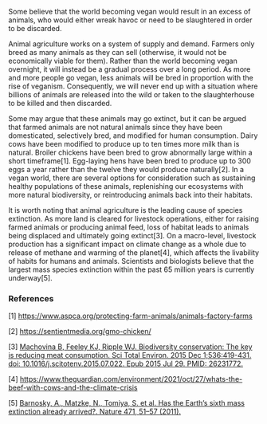 Some believe that the world becoming vegan would result in an excess of animals, who would either wreak havoc or need to be slaughtered in order to be discarded.

Animal agriculture works on a system of supply and demand. Farmers only breed as many animals as they can sell (otherwise, it would not be economically viable for them). Rather than the world becoming vegan overnight, it will instead be a gradual process over a long period. As more and more people go vegan, less animals will be bred in proportion with the rise of veganism. Consequently, we will never end up with a situation where billions of animals are released into the wild or taken to the slaughterhouse to be killed and then discarded. 

Some may argue that these animals may go extinct, but it can be argued that farmed animals are not natural animals since they have been domesticated, selectively bred, and modified for human consumption. Dairy cows have been modified to produce up to ten times more milk than is natural. Broiler chickens have been bred to grow abnormally large within a short timeframe[1]. Egg-laying hens have been bred to produce up to 300 eggs a year rather than the twelve they would produce naturally[2]. In a vegan world, there are several options for consideration such as sustaining healthy populations of these animals, replenishing our ecosystems with more natural biodiversity, or reintroducing animals back into their habitats.

It is worth noting that animal agriculture is the leading cause of species extinction. As more land is cleared for livestock operations, either for raising farmed animals or producing animal feed, loss of habitat leads to animals being displaced and ultimately going extinct[3]. On a macro-level, livestock production has a significant impact on climate change as a whole due to release of methane and warming of the planet[4], which affects the livability of habits for humans and animals. Scientists and biologists believe that the largest mass species extinction within the past 65 million years is currently underway[5].

### References

[1] https://www.aspca.org/protecting-farm-animals/animals-factory-farms

[2] https://sentientmedia.org/gmo-chicken/

[3] [Machovina B, Feeley KJ, Ripple WJ. Biodiversity conservation: The key is reducing meat consumption. Sci Total Environ. 2015 Dec 1;536:419-431. doi: 10.1016/j.scitotenv.2015.07.022. Epub 2015 Jul 29. PMID: 26231772.](https://pubmed.ncbi.nlm.nih.gov/26231772/)

[4] https://www.theguardian.com/environment/2021/oct/27/whats-the-beef-with-cows-and-the-climate-crisis

[5] [Barnosky, A., Matzke, N., Tomiya, S. et al. Has the Earth’s sixth mass extinction already arrived?. Nature 471, 51–57 (2011).](https://www.nature.com/articles/nature09678)